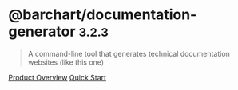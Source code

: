# @barchart/documentation-generator <small>3.2.3</small>

> A command-line tool that generates technical documentation websites (like this one)

[Product Overview](/content/product_overview)
[Quick Start](/content/quick_start)
